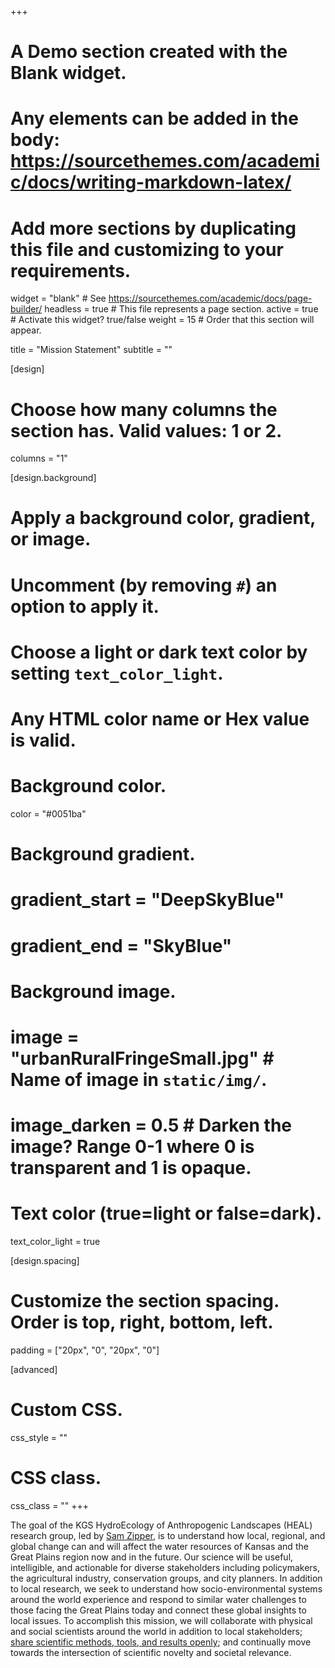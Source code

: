 +++
# A Demo section created with the Blank widget.
# Any elements can be added in the body: https://sourcethemes.com/academic/docs/writing-markdown-latex/
# Add more sections by duplicating this file and customizing to your requirements.

widget = "blank"  # See https://sourcethemes.com/academic/docs/page-builder/
headless = true  # This file represents a page section.
active = true  # Activate this widget? true/false
weight = 15  # Order that this section will appear.

title = "Mission Statement"
subtitle = ""

[design]
  # Choose how many columns the section has. Valid values: 1 or 2.
  columns = "1"

[design.background]
  # Apply a background color, gradient, or image.
  #   Uncomment (by removing `#`) an option to apply it.
  #   Choose a light or dark text color by setting `text_color_light`.
  #   Any HTML color name or Hex value is valid.

  # Background color.
  color = "#0051ba"
  
  # Background gradient.
  # gradient_start = "DeepSkyBlue"
  # gradient_end = "SkyBlue"
  
  # Background image.
  # image = "urbanRuralFringeSmall.jpg"  # Name of image in `static/img/`.
  # image_darken = 0.5  # Darken the image? Range 0-1 where 0 is transparent and 1 is opaque.

  # Text color (true=light or false=dark).
  text_color_light = true

[design.spacing]
  # Customize the section spacing. Order is top, right, bottom, left.
  padding = ["20px", "0", "20px", "0"]

[advanced]
 # Custom CSS. 
 css_style = ""
 
 # CSS class.
 css_class = ""
+++

The goal of the KGS HydroEcology of Anthropogenic Landscapes (HEAL) research group, led by [Sam Zipper](authors/sam-zipper), is to understand how local, regional, and global change can and will affect the water resources of Kansas and the Great Plains region now and in the future. Our science will be useful, intelligible, and actionable for diverse stakeholders including policymakers, the agricultural industry, conservation groups, and city planners. In addition to local research, we seek to understand how socio-environmental systems around the world experience and respond to similar water challenges to those facing the Great Plains today and connect these global insights to local issues. To accomplish this mission, we will collaborate with physical and social scientists around the world in addition to local stakeholders; [share scientific methods, tools, and results openly](#OpenScience); and continually move towards the intersection of scientific novelty and societal relevance.
